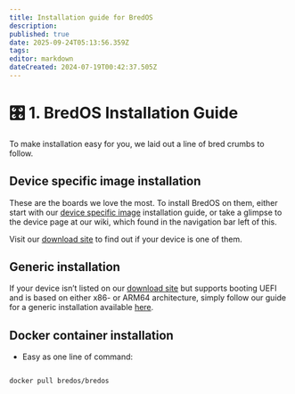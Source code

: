 ```yaml
---
title: Installation guide for BredOS
description:
published: true
date: 2025-09-24T05:13:56.359Z
tags:
editor: markdown
dateCreated: 2024-07-19T00:42:37.505Z
---
```


# 🎛️ 1. BredOS Installation Guide

To make installation easy for you, we laid out a line of bred crumbs to follow.

## Device specific image installation

These are the boards we love the most. To install BredOS on them, either start with our [device specific image](/en/install/device-specific-image) installation guide, or take a glimpse to the device page at our wiki, which found in the navigation bar left of this.

Visit our [download site](https://bredos.org/download.html) to find out if your device is one of them.

## Generic installation

If your device isn’t listed on our [download site](https://bredos.org/download.html) but supports booting UEFI and is based on either x86- or ARM64 architecture, simply follow our guide for a generic installation available [here](/install/Installation-with-ISO).

## Docker container installation

- Easy as one line of command:

```

docker pull bredos/bredos

```